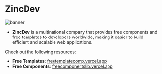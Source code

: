 # ZincDev
![banner]()

- **ZincDev** is a multinational company that provides free components and free templates to developers worldwide, making it easier to build efficient and scalable web applications.

Check out the following resources:

- **Free Templates**: [freetemplatecomp.vercel.app](https://freetemplatecomp.vercel.app/)
- **Free Components**: [freecomponentslib.vercel.app](https://freecomponentslib.vercel.app/)
